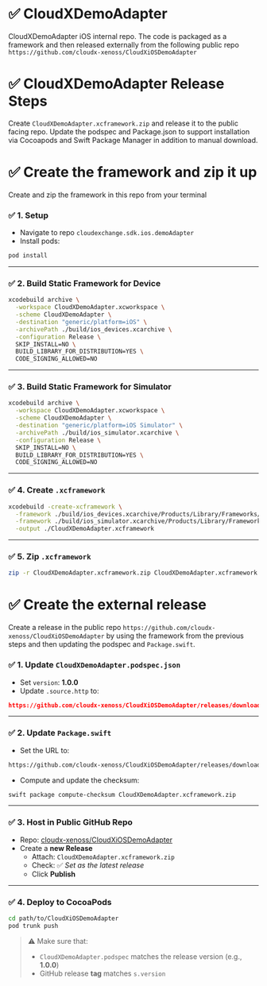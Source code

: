 # ✅ CloudXDemoAdapter

CloudXDemoAdapter iOS internal repo. The code is packaged as a framework and then released externally from the following public repo `https://github.com/cloudx-xenoss/CloudXiOSDemoAdapter`

# ✅ CloudXDemoAdapter Release Steps

Create `CloudXDemoAdapter.xcframework.zip` and release it to the public facing repo. Update the podspec and Package.json to support installation via Cocoapods and Swift Package Manager in addition to manual download. 

# ✅ Create the framework and zip it up

Create and zip the framework in this repo from your terminal

### ✅ 1. Setup

- Navigate to repo `cloudexchange.sdk.ios.demoAdapter`  
- Install pods:

```sh
pod install
```

---

### ✅ 2. Build Static Framework for Device

```sh
xcodebuild archive \
  -workspace CloudXDemoAdapter.xcworkspace \
  -scheme CloudXDemoAdapter \
  -destination "generic/platform=iOS" \
  -archivePath ./build/ios_devices.xcarchive \
  -configuration Release \
  SKIP_INSTALL=NO \
  BUILD_LIBRARY_FOR_DISTRIBUTION=YES \
  CODE_SIGNING_ALLOWED=NO
```

---

### ✅ 3. Build Static Framework for Simulator

```sh
xcodebuild archive \
  -workspace CloudXDemoAdapter.xcworkspace \
  -scheme CloudXDemoAdapter \
  -destination "generic/platform=iOS Simulator" \
  -archivePath ./build/ios_simulator.xcarchive \
  -configuration Release \
  SKIP_INSTALL=NO \
  BUILD_LIBRARY_FOR_DISTRIBUTION=YES \
  CODE_SIGNING_ALLOWED=NO
```

---

### ✅ 4. Create `.xcframework`

```sh
xcodebuild -create-xcframework \
  -framework ./build/ios_devices.xcarchive/Products/Library/Frameworks/CloudXDemoAdapter.framework \
  -framework ./build/ios_simulator.xcarchive/Products/Library/Frameworks/CloudXDemoAdapter.framework \
  -output ./CloudXDemoAdapter.xcframework
```

---

### ✅ 5. Zip `.xcframework`

```sh
zip -r CloudXDemoAdapter.xcframework.zip CloudXDemoAdapter.xcframework
```

# ✅ Create the external release

Create a release in the public repo `https://github.com/cloudx-xenoss/CloudXiOSDemoAdapter` by using the framework from the previous steps and then updating the podspec and `Package.swift`.

### ✅ 1. Update `CloudXDemoAdapter.podspec.json`

- Set `version`: **1.0.0**  
- Update `.source.http` to:

```json
https://github.com/cloudx-xenoss/CloudXiOSDemoAdapter/releases/download/1.0.0/CloudXDemoAdapter.xcframework.zip
```

---

### ✅ 2. Update `Package.swift`

- Set the URL to:

```sh
https://github.com/cloudx-xenoss/CloudXiOSDemoAdapter/releases/download/1.0.0/CloudXDemoAdapter.xcframework.zip
```

- Compute and update the checksum:

```sh
swift package compute-checksum CloudXDemoAdapter.xcframework.zip
```

---

### ✅ 3. Host in Public GitHub Repo

- Repo: [cloudx-xenoss/CloudXiOSDemoAdapter](https://github.com/cloudx-xenoss/CloudXiOSDemoAdapter)
- Create a **new Release**
  - Attach: `CloudXDemoAdapter.xcframework.zip`
  - Check: ✅ *Set as the latest release*
  - Click **Publish**

---

### ✅ 4. Deploy to CocoaPods

```sh
cd path/to/CloudXiOSDemoAdapter
pod trunk push
```

> ⚠️ Make sure that:
> - `CloudXDemoAdapter.podspec` matches the release version (e.g., **1.0.0**)  
> - GitHub release **tag** matches `s.version`
